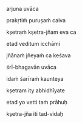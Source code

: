 arjuna uvāca

prakṛtiṁ puruṣaṁ caiva

kṣetraṁ kṣetra-jñam eva ca

etad veditum icchāmi

jñānaṁ jñeyaṁ ca keśava

śrī-bhagavān uvāca

idaṁ śarīraṁ kaunteya

kṣetram ity abhidhīyate

etad yo vetti taṁ prāhuḥ

kṣetra-jña iti tad-vidaḥ